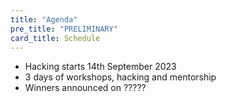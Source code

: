 ```yaml
---
title: "Agenda"
pre_title: "PRELIMINARY"
card_title: Schedule
---
```

- Hacking starts 14th September 2023
- 3 days of workshops, hacking and mentorship
- Winners announced on ?????